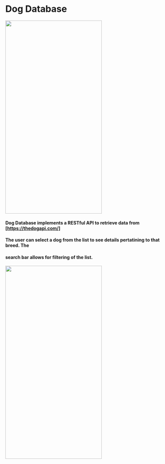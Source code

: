 # Dog Database

<img src="https://github.com/samyups1111/retrofitTraining/blob/RemoveBlanks/app/src/main/res/mipmap-hdpi/main_dog.png" height="600" width="300" />

#### Dog Database implements a RESTful API to retrieve data from [https://thedogapi.com/]
#### The user can select a dog from the list to see details pertatining to that breed. The 
#### search bar allows for filtering of the list. 
<img src="https://github.com/samyups1111/retrofitTraining/blob/RemoveBlanks/app/src/main/res/mipmap-hdpi/dog_list.png" height="600" width="300" />

